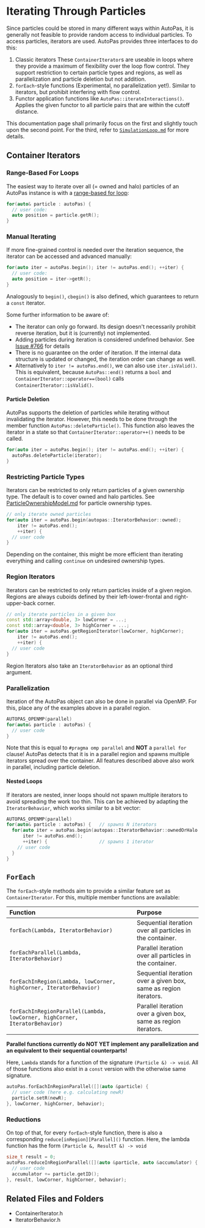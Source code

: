 # Iterating Through Particles

Since particles could be stored in many different ways within AutoPas, it is generally not feasible to provide random access to individual particles.
To access particles, iterators are used.
AutoPas provides three interfaces to do this:
1. Classic iterators 
   These `ContainerIterator`s are useable in loops where they provide a maximum of flexibility over the loop flow control.
   They support restriction to certain particle types and regions, as well as parallelization and particle deletion but not addition.
2. `forEach`-style functions (Experimental, no parallelization yet!).
   Similar to iterators, but prohibit interfering with flow control.
3. Functor application functions like `AutoPas::iterateInteractions()`.
   Applies the given functor to all particle pairs that are within the cutoff distance.
   
This documentation page shall primarily focus on the first and slightly touch upon the second point.
For the third, refer to [`SimulationLoop.md`](https://github.com/AutoPas/AutoPas/blob/master/docs/userdoc/SimulationLoop.md) for more details.

## Container Iterators

### Range-Based For Loops

The easiest way to iterate over all (= owned and halo) particles of an AutoPas instance is with a [range-based for loop](https://en.cppreference.com/w/cpp/language/range-for):

```c++
for(auto& particle : autoPas) {
  // user code:
  auto position = particle.getR();
}
```

### Manual Iterating

If more fine-grained control is needed over the iteration sequence, the iterator can be accessed and advanced manually:

```c++
for(auto iter = autoPas.begin(); iter != autoPas.end(); ++iter) {
  // user code:
  auto position = iter->getR();
}
```
Analogously to `begin()`, `cbegin()` is also defined, which guarantees to return a `const` iterator.

Some further information to be aware of:
- The iterator can only go forward.
  Its design doesn't necessarily prohibit reverse iteration, but it is (currently) not implemented.
- Adding particles during iteration is considered undefined behavior.
  See [Issue #766](https://github.com/AutoPas/AutoPas/issues/766) for details
- There is no guarantee on the order of iteration.
  If the internal data structure is updated or changed, the iteration order can change as well.
- Alternatively to `iter != autoPas.end()`, we can also use `iter.isValid()`.
  This is equivalent, because `AutoPas::end()` returns a `bool` and `ContainerIterator::operator==(bool)` calls `ContainerIterator::isValid()`.

#### Particle Deletion

AutoPas supports the deletion of particles while iterating without invalidating the iterator.
However, this needs to be done through the member function `AutoPas::deleteParticle()`.
This function also leaves the iterator in a state so that `ContainerIterator::operator++()` needs to be called.

```c++
for(auto iter = autoPas.begin(); iter != autoPas.end(); ++iter) {
  autoPas.deleteParticle(iterator);
}
```

### Restricting Particle Types

Iterators can be restricted to only return particles of a given ownership type.
The default is to cover owned and halo particles.
See [ParticleOwnershipModel.md](https://github.com/AutoPas/AutoPas/blob/master/docs/userdoc/ParticleOwnershipModel.md) for particle ownership types.

```c++
// only iterate owned particles
for(auto iter = autoPas.begin(autopas::IteratorBehavior::owned);
    iter != autoPas.end();
    ++iter) {
  // user code
}
```

Depending on the container, this might be more efficient than iterating everything and calling `continue` on undesired ownership types.

### Region Iterators

Iterators can be restricted to only return particles inside of a given region.
Regions are always cuboids defined by their left-lower-frontal and right-upper-back corner.

```c++
// only iterate particles in a given box
const std::array<double, 3> lowCorner = ...;
const std::array<double, 3> highCorner = ...;
for(auto iter = autoPas.getRegionIterator(lowCorner, highCorner);
    iter != autoPas.end();
    ++iter) {
  // user code
}
```

Region Iterators also take an `IteratorBehavior` as an optional third argument.

### Parallelization

Iteration of the AutoPas object can also be done in parallel via OpenMP.
For this, place any of the examples above in a parallel region.

```c++
AUTOPAS_OPENMP(parallel)
for(auto& particle : autoPas) {
  // user code
}
```

Note that this is equal to `#pragma omp parallel` and **NOT** a `parallel for` clause!
AutoPas detects that it is in a parallel region and spawns multiple iterators spread over the container.
All features described above also work in parallel, including particle deletion.

#### Nested Loops

If iterators are nested, inner loops should not spawn multiple iterators to avoid spreading the work too thin.
This can be achieved by adapting the `IteratorBehavior`, which works similar to a bit vector:
```c++
AUTOPAS_OPENMP(parallel)
for(auto& particle : autoPas) {   // spawns N iterators
  for(auto iter = autoPas.begin(autopas::IteratorBehavior::ownedOrHalo | autopas::IteratorBehavior::forceSequential);
      iter != autoPas.end();
      ++iter) {                   // spawns 1 iterator
    // user code
  }
}
```


## `ForEach`

The `forEach`-style methods aim to provide a similar feature set as `ContainerIterator`.
For this, multiple member functions are available:

| Function | Purpose |
|:---------|:--------|
| `forEach(Lambda, IteratorBehavior)` | Sequential iteration over all particles in the container. |
| `forEachParallel(Lambda, IteratorBehavior)` | Parallel iteration over all particles in the container. |
| `forEachInRegion(Lambda, lowCorner, highCorner, IteratorBehavior)` | Sequential iteration over a given box, same as region iterators. |
| `forEachInRegionParallel(Lambda, lowCorner, highCorner, IteratorBehavior)` | Parallel iteration over a given box, same as region iterators. |

**Parallel functions currently do NOT YET implement any parallelization and an equivalent to their sequential counterparts!**

Here, `Lambda` stands for a function of the signature `(Particle &) -> void`.
All of those functions also exist in a `const` version with the otherwise same signature.

```c++
autoPas.forEachInRegionParallel([](auto &particle) {
  // user code (here e.g. calculating newR)
  particle.setR(newR);
}, lowCorner, highCorner, behavior);
```

### Reductions

On top of that, for every `forEach`-style function, there is also a corresponding `reduce[inRegion][Parallel]()` function.
Here, the lambda function has the form `(Particle &, ResultT &) -> void`
```c++
size_t result = 0;
autoPas.reduceInRegionParallel([](auto &particle, auto &accumulator) {
  // user code
  accumulator += particle.getID();
}, result, lowCorner, highCorner, behavior);
```

## Related Files and Folders
- ContainerIterator.h
- IteratorBehavior.h
